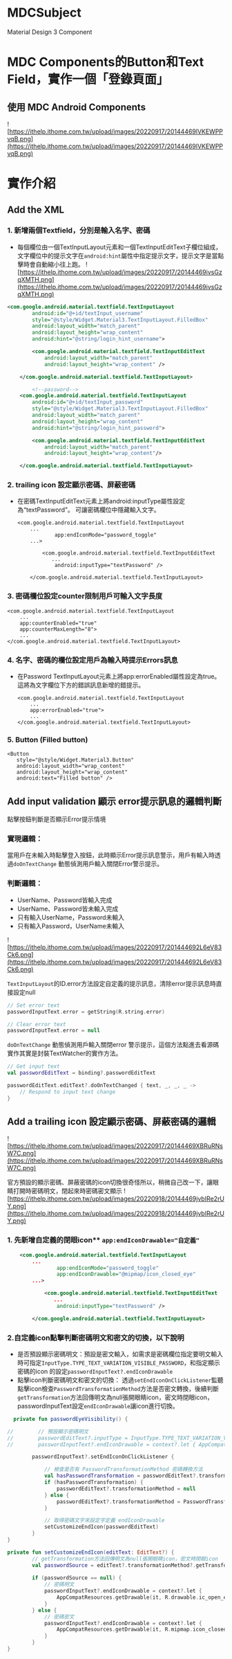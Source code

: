 # MDCSubject
Material Design 3 Component

# MDC Components的Button和Text Field，實作一個「登錄頁面」
## 使用 MDC Android Components
![https://ithelp.ithome.com.tw/upload/images/20220917/20144469lVKEWPPvqB.png](https://ithelp.ithome.com.tw/upload/images/20220917/20144469lVKEWPPvqB.png)

# 實作介紹
## Add the XML
### 1. 新增兩個Textfield，分別是輸入名字、密碼
- 每個欄位由一個TextInputLayout元素和一個TextInputEditText子欄位組成，文字欄位中的提示文字在`android:hint`屬性中指定提示文字，提示文字是當點擊時會自動縮小往上跑。
![https://ithelp.ithome.com.tw/upload/images/20220917/20144469ivsGzqXMTH.png](https://ithelp.ithome.com.tw/upload/images/20220917/20144469ivsGzqXMTH.png)
```Xml
<com.google.android.material.textfield.TextInputLayout
        android:id="@+id/textInput_username"
        style="@style/Widget.Material3.TextInputLayout.FilledBox"
        android:layout_width="match_parent"
        android:layout_height="wrap_content"
        android:hint="@string/login_hint_username">

        <com.google.android.material.textfield.TextInputEditText
            android:layout_width="match_parent"
            android:layout_height="wrap_content" />

    </com.google.android.material.textfield.TextInputLayout>

		<!--password-->
    <com.google.android.material.textfield.TextInputLayout
        android:id="@+id/textInput_password"
        style="@style/Widget.Material3.TextInputLayout.FilledBox"
        android:layout_width="match_parent"
        android:layout_height="wrap_content"
        android:hint="@string/login_hint_password">

        <com.google.android.material.textfield.TextInputEditText
            android:layout_width="match_parent"
            android:layout_height="wrap_content"/>

    </com.google.android.material.textfield.TextInputLayout> 
```

### 2. trailing icon 設定顯示密碼、屏蔽密碼
- 在密碼TextInputEditText元素上將android:inputType屬性設定為“textPassword”。 可讓密碼欄位中隱藏輸入文字。
    ```
    <com.google.android.material.textfield.TextInputLayout
        ...
                app:endIconMode="password_toggle"
        ...>

            <com.google.android.material.textfield.TextInputEditText
               ...
                android:inputType="textPassword" />

        </com.google.android.material.textfield.TextInputLayout> 
    ```

### 3. 密碼欄位設定counter限制用戶可輸入文字長度
   
    <com.google.android.material.textfield.TextInputLayout
        ...
        app:counterEnabled="true"
        app:counterMaxLength="8">
        ...
    </com.google.android.material.textfield.TextInputLayout>
   
    
### 4. 名字、密碼的欄位設定用戶為輸入時提示Errors訊息
- 在Password TextInputLayout元素上將app:errorEnabled屬性設定為true。 這將為文字欄位下方的錯誤訊息新增的錯提示。
    
    ```
    <com.google.android.material.textfield.TextInputLayout
        ...
        app:errorEnabled="true">
        ...
    </com.google.android.material.textfield.TextInputLayout>
    ```
    
### 5. Button (Filled button)
```
<Button
   style="@style/Widget.Material3.Button"
   android:layout_width="wrap_content"
   android:layout_height="wrap_content"
   android:text="Filled button" />
```


## Add input validation 顯示 error提示訊息的邏輯判斷
點擊按鈕判斷是否顯示Error提示情境
### 實現邏輯：
當用戶在未輸入時點擊登入按鈕，此時顯示Error提示訊息警示，用戶有輸入時透過`doOnTextChange` 動態偵測用戶輸入關閉Error警示提示。

### 判斷邏輯：
- UserName、Password皆輸入完成
- UserName、Password皆未輸入完成
- 只有輸入UserName，Password未輸入
- 只有輸入Password，UserName未輸入

![https://ithelp.ithome.com.tw/upload/images/20220917/201444692L6eV83Ck6.png](https://ithelp.ithome.com.tw/upload/images/20220917/201444692L6eV83Ck6.png)

`TextInputLayout`的ID.error方法設定自定義的提示訊息，清除error提示訊息時直接設定null
```kotlin
// Set error text
passwordInputText.error = getString(R.string.error)

// Clear error text
passwordInputText.error = null
```

`doOnTextChange` 動態偵測用戶輸入關閉error 警示提示，這個方法點進去看源碼實作其實是封裝TextWatcher的實作方法。
```kotlin
// Get input text
val passwordEditText = binding?.passwordEditText

passwordEditText.editText?.doOnTextChanged { text, _, _, _ ->
    // Respond to input text change
}
```

## Add a trailing icon 設定顯示密碼、屏蔽密碼的邏輯
![https://ithelp.ithome.com.tw/upload/images/20220917/20144469XBRuRNsW7C.png](https://ithelp.ithome.com.tw/upload/images/20220917/20144469XBRuRNsW7C.png)

官方預設的顯示密碼、屏蔽密碼的icon切換很奇怪所以，稍微自己改一下，讓眼睛打開時密碼明文，閉起來時密碼密文顯示
![https://ithelp.ithome.com.tw/upload/images/20220918/20144469jvbIRe2rUY.png](https://ithelp.ithome.com.tw/upload/images/20220918/20144469jvbIRe2rUY.png)

### 1. 先新增自定義的閉眼icon**  `app:endIconDrawable="自定義"`
```Xml
    <com.google.android.material.textfield.TextInputLayout
        ...
                app:endIconMode="password_toggle"
                app:endIconDrawable="@mipmap/icon_closed_eye"
        ...>

            <com.google.android.material.textfield.TextInputEditText
               ...
                android:inputType="textPassword" />

        </com.google.android.material.textfield.TextInputLayout> 
```

### 2.自定義icon點擊判斷密碼明文和密文的切換，以下說明
- 是否預設顯示密碼明文：預設是密文輸入，如需求是密碼欄位指定要明文輸入時可指定`InputType.TYPE_TEXT_VARIATION_VISIBLE_PASSWORD`，和指定顯示密碼的icon 的設定`passwordInputText?.endIconDrawable`
- 點擊icon判斷密碼明文和密文的切換： 透過`setEndIconOnClickListener`監聽點擊icon檢查`PasswordTransformationMethod`方法是否密文轉換，後續判斷`getTransformation`方法回傳明文為null張開眼睛icon，密文時閉眼icon，passwordInputText設定`endIconDrawable`讓icon進行切換。

```kotlin
  private fun passwordEyeVisibility() {

//        // 預設顯示密碼明文
//        passwordEditText?.inputType = InputType.TYPE_TEXT_VARIATION_VISIBLE_PASSWORD
//        passwordInputText?.endIconDrawable = context?.let { AppCompatResources.getDrawable(it, R.drawable.ic_open_eye) }

        passwordInputText?.setEndIconOnClickListener {

            // 檢查是否有 PasswordTransformationMethod 密碼轉換方法
            val hasPasswordTransformation = passwordEditText?.transformationMethod is PasswordTransformationMethod
            if (hasPasswordTransformation) {
                passwordEditText?.transformationMethod = null
            } else {
                passwordEditText?.transformationMethod = PasswordTransformationMethod.getInstance()
            }

            // 取得密碼文字來設定字定義 endIconDrawable
            setCustomizeEndIcon(passwordEditText)
        }
}

private fun setCustomizeEndIcon(editText: EditText?) {
		// getTransformation方法回傳明文為null張開眼睛icon，密文時閉眼icon
        val passwordSource = editText?.transformationMethod?.getTransformation(editText.text, editText)
				
        if (passwordSource == null) {
            // 密碼明文
            passwordInputText?.endIconDrawable = context?.let {
                AppCompatResources.getDrawable(it, R.drawable.ic_open_eye)
            }
        } else {
            // 密碼密文
            passwordInputText?.endIconDrawable = context?.let {
                AppCompatResources.getDrawable(it, R.mipmap.icon_closed_eye)
            }
        }
}

```
